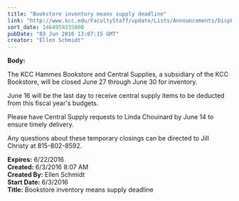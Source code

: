 ```yaml
---
title: "Bookstore inventory means supply deadline"
link: "http://www.kcc.edu/FacultyStaff/update/Lists/Announcements/DispForm.aspx?ID=2223"
sort_date: 1464959235000
pubDate: "03 Jun 2016 13:07:15 GMT"
creator: "Ellen Schmidt"
---
```


<div><b>Body:</b> <div class="ExternalClass66724D552DA4413585C3CDC6181ADDB5"><p>​The KCC Hammes Bookstore and Central Supplies, a subsidiary of the KCC Bookstore, will be closed June 27 through June 30 for inventory.</p>
<p>June 16 will be the last day to receive central supply items to be deducted from this fiscal year's budgets.</p>
<p>Please have Central Supply requests to Linda Chouinard by June 14 to ensure timely delivery.</p>
<p>Any questions about these temporary closings can be directed to Jill Christy at 815-802-8592.</p></div></div>
<div><b>Expires:</b> 6/22/2016</div>
<div><b>Created:</b> 6/3/2016 8:07 AM</div>
<div><b>Created By:</b> Ellen Schmidt</div>
<div><b>Start Date:</b> 6/3/2016</div>
<div><b>Title:</b> Bookstore inventory means supply deadline</div>
